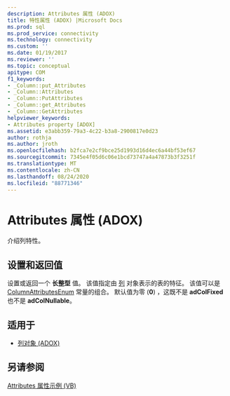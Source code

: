 ```yaml
---
description: Attributes 属性 (ADOX)
title: 特性属性 (ADOX) |Microsoft Docs
ms.prod: sql
ms.prod_service: connectivity
ms.technology: connectivity
ms.custom: ''
ms.date: 01/19/2017
ms.reviewer: ''
ms.topic: conceptual
apitype: COM
f1_keywords:
- _Column::put_Attributes
- _Column::Attributes
- _Column::PutAttributes
- _Column::get_Attributes
- _Column::GetAttributes
helpviewer_keywords:
- Attributes property [ADOX]
ms.assetid: e3abb359-79a3-4c22-b3a8-2900817e0d23
author: rothja
ms.author: jroth
ms.openlocfilehash: b2fca7e2cf9bce25d1993d16d4ec6a44bf53ef67
ms.sourcegitcommit: 7345e4f05d6c06e1bcd73747a4a47873b3f3251f
ms.translationtype: MT
ms.contentlocale: zh-CN
ms.lasthandoff: 08/24/2020
ms.locfileid: "88771346"
---
```

# <a name="attributes-property-adox"></a>Attributes 属性 (ADOX)
介绍列特性。  
  
## <a name="settings-and-return-values"></a>设置和返回值  
 设置或返回一个 **长整型** 值。 该值指定由 [列](./column-object-adox.md) 对象表示的表的特征。 该值可以是 [ColumnAttributesEnum](./columnattributesenum.md) 常量的组合。 默认值为零 (**0**) ，这既不是 **adColFixed** 也不是 **adColNullable**。  
  
## <a name="applies-to"></a>适用于  
  
- [列对象 (ADOX)](./column-object-adox.md)  
  
## <a name="see-also"></a>另请参阅  
 [Attributes 属性示例 (VB)](./attributes-property-example-vb.md)
